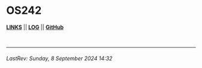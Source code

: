 # OS242

**[LINKS](links.md)** || **[LOG](TXT/mylog.txt)** || **[GitHub](https://github.com/fassabilf/os242/)**

<br>

---
###### LastRev: Sunday, 8 September 2024 14:32

